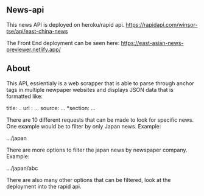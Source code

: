 ## News-api

This news API is deployed on heroku/rapid api. https://rapidapi.com/winsor-tse/api/east-china-news

The Front End deployment can be seen here: https://east-asian-news-previewer.netlify.app/

## About
This API, essientialy is a web scrapper that is able to parse through anchor tags in multiple newpaper websites and displays JSON data that is formatted like:

title: ..
url : ...
source: ...
*section: ...

There are 10 different requests that can be made to look for specific news. One example would be to filter by only Japan news. Example:

.../japan

There are more options to filter the japan news by newspaper company. Example:

.../japan/abc

There are also many other options that can be filtered, look at the deployment into the rapid api.

